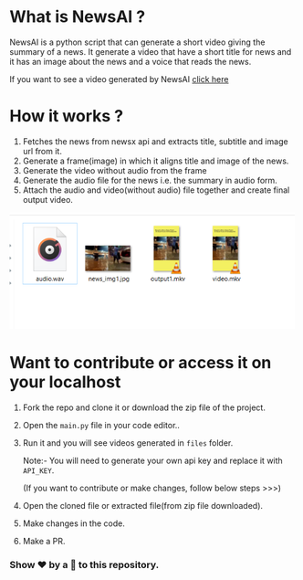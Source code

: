 # What is NewsAI ?

NewsAI is a python script that can generate a short video giving the summary of a news. It generate a video that have a short title for news and it has an image about the news and a voice that reads the news.

If you want to see a video generated by NewsAI [click here](https://youtube.com/shorts/4Mf8mLcx3-o?feature=share)

# How it works ?
1. Fetches the news from newsx api and extracts title, subtitle and image url from it.
2. Generate a frame(image) in which it aligns title and image of the news.
3. Generate the video without audio from the frame
4. Generate the audio file for the news i.e. the summary in audio form.
5. Attach the audio and video(without audio) file together and create final output video.

<img src="https://github.com/Pushpendra766/NewsAI-Bot/blob/main/files/files.PNG" width="500" />

# Want to contribute or access it on your localhost
1. Fork the repo and clone it or download the zip file of the project.
2. Open the ```main.py``` file in your code editor..
3. Run it and you will see videos generated in ```files``` folder.

   Note:- You will need to generate your own api key and replace it with ```API_KEY```.

   (If you want to contribute or make changes, follow below steps >>>)

4. Open the cloned file or extracted file(from zip file downloaded). 
5. Make changes in the code.
6. Make a PR.

### Show ❤️ by a 🌟 to this repository.
